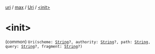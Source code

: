 [uri](../../index.md) / [max](../index.md) / [Uri](index.md) / [&lt;init&gt;](./-init-.md)

# &lt;init&gt;

(common) `Uri(scheme: `[`String`](https://kotlinlang.org/api/latest/jvm/stdlib/kotlin/-string/index.html)`?, authority: `[`String`](https://kotlinlang.org/api/latest/jvm/stdlib/kotlin/-string/index.html)`?, path: `[`String`](https://kotlinlang.org/api/latest/jvm/stdlib/kotlin/-string/index.html)`, query: `[`String`](https://kotlinlang.org/api/latest/jvm/stdlib/kotlin/-string/index.html)`?, fragment: `[`String`](https://kotlinlang.org/api/latest/jvm/stdlib/kotlin/-string/index.html)`?)`